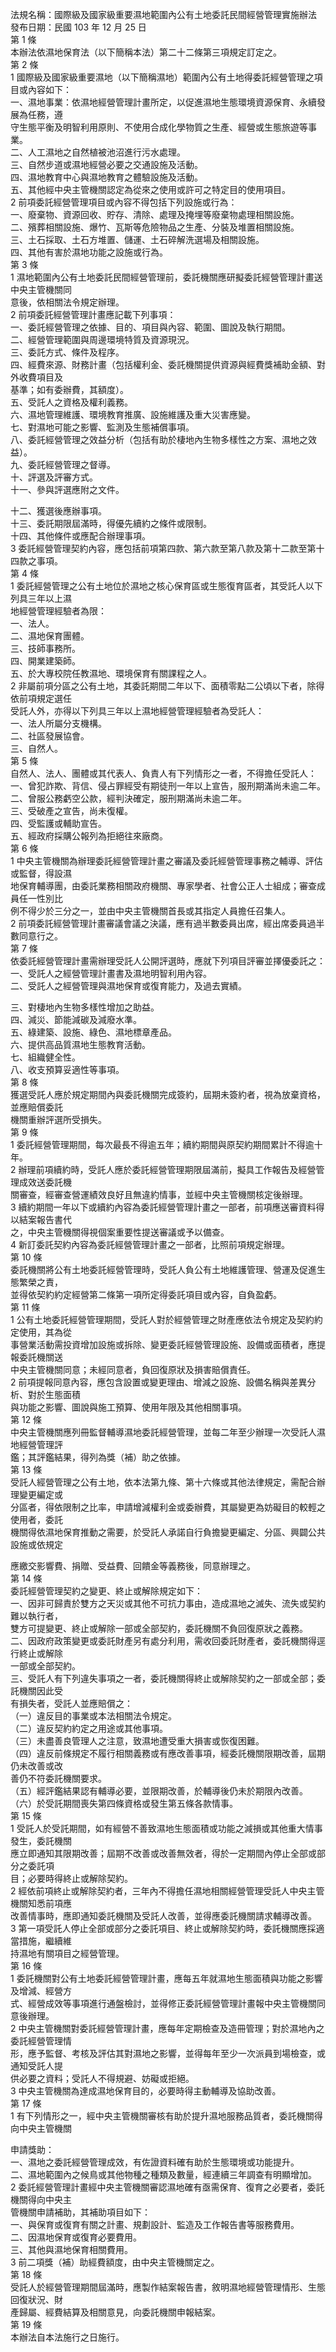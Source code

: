 法規名稱：國際級及國家級重要濕地範圍內公有土地委託民間經營管理實施辦法  
發布日期：民國 103 年 12 月 25 日  
第 1 條  
本辦法依濕地保育法（以下簡稱本法）第二十二條第三項規定訂定之。  
第 2 條  
1 國際級及國家級重要濕地（以下簡稱濕地）範圍內公有土地得委託經營管理之項目或內容如下：  
一、濕地事業：依濕地經營管理計畫所定，以促進濕地生態環境資源保育、永續發展為任務，遵  
守生態平衡及明智利用原則、不使用合成化學物質之生產、經營或生態旅遊等事業。  
二、人工濕地之自然植被池沼進行污水處理。  
三、自然步道或濕地經營必要之交通設施及活動。  
四、濕地教育中心與濕地教育之體驗設施及活動。  
五、其他經中央主管機關認定為從來之使用或許可之特定目的使用項目。  
2 前項委託經營管理項目或內容不得包括下列設施或行為：  
一、廢棄物、資源回收、貯存、清除、處理及掩埋等廢棄物處理相關設施。  
二、殯葬相關設施、爆竹、瓦斯等危險物品之生產、分裝及堆置相關設施。  
三、土石採取、土石方堆置、儲運、土石碎解洗選場及相關設施。  
四、其他有害於濕地功能之設施或行為。  
第 3 條  
1 濕地範圍內公有土地委託民間經營管理前，委託機關應研擬委託經營管理計畫送中央主管機關同  
意後，依相關法令規定辦理。  
2 前項委託經營管理計畫應記載下列事項：  
一、委託經營管理之依據、目的、項目與內容、範圍、圖說及執行期間。  
二、經營管理範圍與周邊環境特質及資源現況。  
三、委託方式、條件及程序。  
四、經費來源、財務計畫（包括權利金、委託機關提供資源與經費獎補助金額、對外收費項目及  
基準；如有委辦費，其額度）。  
五、受託人之資格及權利義務。  
六、濕地管理維護、環境教育推廣、設施維護及重大災害應變。  
七、對濕地可能之影響、監測及生態補償事項。  
八、委託經營管理之效益分析（包括有助於棲地內生物多樣性之方案、濕地之效益）。  
九、委託經營管理之督導。  
十、評選及評審方式。  
十一、參與評選應附之文件。  


十二、獲選後應辦事項。  
十三、委託期限屆滿時，得優先續約之條件或限制。  
十四、其他條件或應配合辦理事項。  
3 委託經營管理契約內容，應包括前項第四款、第六款至第八款及第十二款至第十四款之事項。  
第 4 條  
1 委託經營管理之公有土地位於濕地之核心保育區或生態復育區者，其受託人以下列具三年以上濕  
地經營管理經驗者為限：  
一、法人。  
二、濕地保育團體。  
三、技師事務所。  
四、開業建築師。  
五、於大專校院任教濕地、環境保育有關課程之人。  
2 非屬前項分區之公有土地，其委託期間二年以下、面積零點二公頃以下者，除得依前項規定選任  
受託人外，亦得以下列具三年以上濕地經營管理經驗者為受託人：  
一、法人所屬分支機構。  
二、社區發展協會。  
三、自然人。  
第 5 條  
自然人、法人、團體或其代表人、負責人有下列情形之一者，不得擔任受託人：  
一、曾犯詐欺、背信、侵占罪經受有期徒刑一年以上宣告，服刑期滿尚未逾二年。  
二、曾服公務虧空公款，經判決確定，服刑期滿尚未逾二年。  
三、受破產之宣告，尚未復權。  
四、受監護或輔助宣告。  
五、經政府採購公報列為拒絕往來廠商。  
第 6 條  
1 中央主管機關為辦理委託經營管理計畫之審議及委託經營管理事務之輔導、評估或監督，得設濕  
地保育輔導團，由委託業務相關政府機關、專家學者、社會公正人士組成；審查成員任一性別比  
例不得少於三分之一，並由中央主管機關首長或其指定人員擔任召集人。  
2 前項委託經營管理計畫審議會議之決議，應有過半數委員出席，經出席委員過半數同意行之。  
第 7 條  
依委託經營管理計畫需辦理受託人公開評選時，應就下列項目評審並擇優委託之：  
一、受託人之經營管理計畫書及濕地明智利用內容。  
二、受託人之經營管理與濕地保育或復育能力，及過去實績。  


三、對棲地內生物多樣性增加之助益。  
四、減災、節能減碳及減廢水準。  
五、綠建築、設施、綠色、濕地標章產品。  
六、提供高品質濕地生態教育活動。  
七、組織健全性。  
八、收支預算妥適性等事項。  
第 8 條  
獲選受託人應於規定期間內與委託機關完成簽約，屆期未簽約者，視為放棄資格，並應賠償委託  
機關重辦評選所受損失。  
第 9 條  
1 委託經營管理期間，每次最長不得逾五年；續約期間與原契約期間累計不得逾十年。  
2 辦理前項續約時，受託人應於委託經營管理期限屆滿前，擬具工作報告及經營管理成效送委託機  
關審查，經審查營運績效良好且無違約情事，並經中央主管機關核定後辦理。  
3 續約期間一年以下或續約內容為委託經營管理計畫之一部者，前項應送審資料得以結案報告書代  
之，中央主管機關得視個案重要性提送審議或予以備查。  
4 新訂委託契約內容為委託經營管理計畫之一部者，比照前項規定辦理。  
第 10 條  
委託機關將公有土地委託經營管理時，受託人負公有土地維護管理、營運及促進生態繁榮之責，  
並得依契約約定經營第二條第一項所定得委託項目或內容，自負盈虧。  
第 11 條  
1 公有土地委託經營管理期間，受託人對於經營管理之財產應依法令規定及契約約定使用，其為從  
事營業活動需投資增加設施或拆除、變更委託經營管理設施、設備或面積者，應提報委託機關送  
中央主管機關同意；未經同意者，負回復原狀及損害賠償責任。  
2 前項提報同意內容，應包含設置或變更理由、增減之設施、設備名稱與差異分析、對於生態面積  
與功能之影響、圖說與施工預算、使用年限及其他相關事項。  
第 12 條  
中央主管機關應列冊監督輔導濕地委託經營管理，並每二年至少辦理一次受託人濕地經營管理評  
鑑；其評鑑結果，得列為獎（補）助之依據。  
第 13 條  
受託人經營管理之公有土地，依本法第九條、第十六條或其他法律規定，需配合辦理變更編定或  
分區者，得依限制之比率，申請增減權利金或委辦費，其屬變更為妨礙目的較輕之使用者，委託  
機關得依濕地保育推動之需要，於受託人承諾自行負擔變更編定、分區、興闢公共設施或依規定  


應繳交影響費、捐贈、受益費、回饋金等義務後，同意辦理之。  
第 14 條  
委託經營管理契約之變更、終止或解除規定如下：  
一、因非可歸責於雙方之天災或其他不可抗力事由，造成濕地之滅失、流失或契約難以執行者，  
雙方可提變更、終止或解除一部或全部契約，委託機關不負回復原狀之義務。  
二、因政府政策變更或委託財產另有處分利用，需收回委託財產者，委託機關得逕行終止或解除  
一部或全部契約。  
三、受託人有下列違失事項之一者，委託機關得終止或解除契約之一部或全部；委託機關因此受  
有損失者，受託人並應賠償之：  
（一）違反目的事業或本法相關法令規定。  
（二）違反契約約定之用途或其他事項。  
（三）未盡善良管理人之注意，致濕地遭受重大損害或恢復困難。  
（四）違反前條規定不履行相關義務或有應改善事項，經委託機關限期改善，屆期仍未改善或改  
善仍不符委託機關要求。  
（五）經評鑑結果認有輔導必要，並限期改善，於輔導後仍未於期限內改善。  
（六）於受託期間喪失第四條資格或發生第五條各款情事。  
第 15 條  
1 受託人於受託期間，如有經營不善致濕地生態面積或功能之減損或其他重大情事發生，委託機關  
應立即通知其限期改善；屆期不改善或改善無效者，得於一定期間內停止全部或部分之委託項  
目；必要時得終止或解除契約。  
2 經依前項終止或解除契約者，三年內不得擔任濕地相關經營管理受託人中央主管機關知悉前項應  
改善情事時，應即通知委託機關及受託人改善，並得應委託機關請求輔導改善。  
3 第一項受託人停止全部或部分之委託項目、終止或解除契約時，委託機關應採適當措施，繼續維  
持濕地有關項目之經營管理。  
第 16 條  
1 委託機關對公有土地委託經營管理計畫，應每五年就濕地生態面積與功能之影響及增減、經營方  
式、經營成效等事項進行通盤檢討，並得修正委託經營管理計畫報中央主管機關同意後辦理。  
2 中央主管機關對委託經營管理計畫，應每年定期檢查及造冊管理；對於濕地內之委託經營管理情  
形，應予監督、考核及評估其對濕地之影響，並得每年至少一次派員到場檢查，或通知受託人提  
供必要之資料；受託人不得規避、妨礙或拒絕。  
3 中央主管機關為達成濕地保育目的，必要時得主動輔導及協助改善。  
第 17 條  
1 有下列情形之一，經中央主管機關審核有助於提升濕地服務品質者，委託機關得向中央主管機關  


申請獎助：  
一、濕地之委託經營管理成效，有佐證資料確有助於生態環境或功能提升。  
二、濕地範圍內之候鳥或其他物種之種類及數量，經連續三年調查有明顯增加。  
2 委託經營管理計畫經中央主管機關審認濕地確有亟需保育、復育之必要者，委託機關得向中央主  
管機關申請補助，其補助項目如下：  
一、與保育或復育有關之計畫、規劃設計、監造及工作報告書等服務費用。  
二、因濕地保育或復育必要費用。  
三、其他與濕地保育相關費用。  
3 前二項獎（補）助經費額度，由中央主管機關定之。  
第 18 條  
受託人於經營管理期間屆滿時，應製作結案報告書，敘明濕地經營管理情形、生態回復狀況、財  
產歸屬、經費結算及相關意見，向委託機關申報結案。  
第 19 條  
本辦法自本法施行之日施行。  


